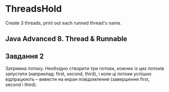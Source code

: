 # ThreadsHold
Create 3 threads, print out each runned thread's name.
## Java Advanced 8. Thread & Runnable
## Завдання 2
Затримка потоку. Необхідно створити три потоки, кожних із цих потоків запустити (наприклад: first, second, third), і коли ці потоки успішно відпрацюють – вивести на екран повідомлення (завершення first, second і third).

